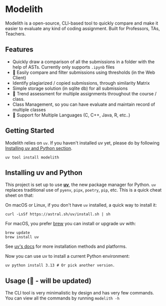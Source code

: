 # Modelith

Modelith is a open-source, CLI-based tool to quickly compare and make it easier to evaluate any kind of coding assignment. Built for Professors, TAs, Teachers.

## Features

-   Quickly draw a comparison of all the submissions in a folder with the help of ASTs. Currently only supports `.ipynb` files
-   🚧 Easily compare and filter submissions using thresholds (in the Web Client)
-   Identify plagiarized / copied submissions, through similarity Matrix
-   Simple storage solution (in sqlite db) for all submissions
-   🚧 Trend assessment for multiple assignments throughout the course / class.
-   Class Management, so you can have evaluate and maintain record of multiple classes
-   🚧 Support for Multiple Languages (C, C++, Java, R, etc..)

## Getting Started

Modelith relies on `uv`. If you haven't installed uv yet, please do by following [Installing uv and Python section](#installing-uv-and-python).

```shell
uv tool install modelith
```

## Installing uv and Python

This project is set up to use [**uv**](https://docs.astral.sh/uv/), the new package
manager for Python. `uv` replaces traditional use of `pyenv`, `pipx`, `poetry`, `pip`,
etc. This is a quick cheat sheet on that:

On macOS or Linux, if you don't have `uv` installed, a quick way to install it:

```shell
curl -LsSf https://astral.sh/uv/install.sh | sh
```

For macOS, you prefer [brew](https://brew.sh/) you can install or upgrade uv with:

```shell
brew update
brew install uv
```

See [uv's docs](https://docs.astral.sh/uv/getting-started/installation/) for more
installation methods and platforms.

Now you can use uv to install a current Python environment:

```shell
uv python install 3.13 # Or pick another version.
```

## Usage (🚧 - will be updated)

The CLI tool is very minimalistic by design and has very few commands. You can view all the commands by running `modelith -h`
